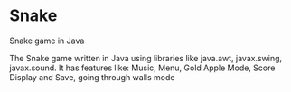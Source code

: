 # Snake
Snake game in Java

The Snake game written in Java using libraries like java.awt, javax.swing, javax.sound.
It has features like: Music, Menu, Gold Apple Mode, Score Display and Save, going through walls mode
